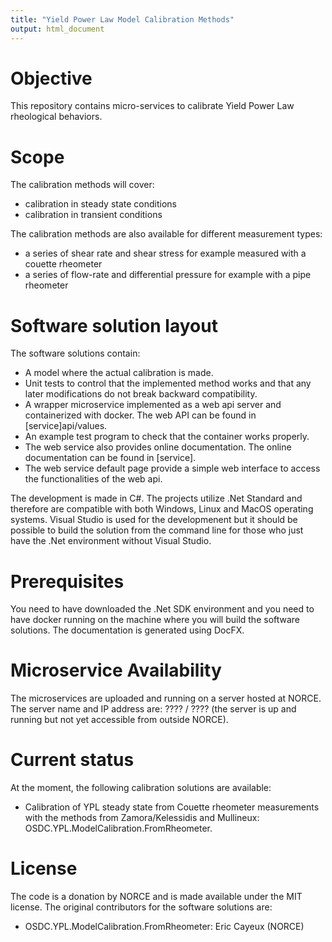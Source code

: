 ```yaml
---
title: "Yield Power Law Model Calibration Methods"
output: html_document
---
```


Objective
===
This repository contains micro-services to calibrate Yield Power Law rheological behaviors.

Scope
===
The calibration methods will cover:
* calibration in steady state conditions
* calibration in transient conditions

The calibration methods are also available for different measurement types:
* a series of shear rate and shear stress for example measured with a couette rheometer
* a series of flow-rate and differential pressure for example with a pipe rheometer

Software solution layout
===
The software solutions contain:
* A model where the actual calibration is made.
* Unit tests to control that the implemented method works and that any later modifications do not break backward compatibility.
* A wrapper microservice implemented as a web api server and containerized with docker. The web API can be found in [service]api/values.
* An example test program to check that the container works properly.
* The web service also provides online documentation. The online documentation can be found in [service].
* The web service default page provide a simple web interface to access the functionalities of the web api.

The development is made in C#. The projects utilize .Net Standard and therefore are compatible with both Windows, Linux and MacOS operating systems. 
Visual Studio is used for the developmenent but it should be possible to build the solution from the command line for those who just have the .Net 
environment without Visual Studio.

Prerequisites
===
You need to have downloaded the .Net SDK environment and you need to have docker running on the machine where you will build the software solutions. 
The documentation is generated using DocFX.

Microservice Availability
===
The microservices are uploaded and running on a server hosted at NORCE. The server name and IP address are: ???? / ???? (the server is up and running but not yet accessible from outside NORCE).

Current status
===
At the moment, the following calibration solutions are available:
* Calibration of YPL steady state from Couette rheometer measurements with the methods from Zamora/Kelessidis and Mullineux: OSDC.YPL.ModelCalibration.FromRheometer.

License
===
The code is a donation by NORCE and is made available under the MIT license.
The original contributors for the software solutions are:
* OSDC.YPL.ModelCalibration.FromRheometer: Eric Cayeux (NORCE)

